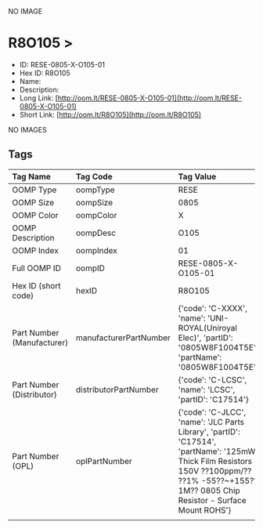 


  
NO IMAGE  
# R8O105 > 

- ID: RESE-0805-X-O105-01
- Hex ID: R8O105
- Name: 
- Description: 
- Long Link: [http://oom.lt/RESE-0805-X-O105-01](http://oom.lt/RESE-0805-X-O105-01)
- Short Link: [http://oom.lt/R8O105](http://oom.lt/R8O105)
  
NO IMAGES  
## Tags
  

|Tag Name|Tag Code|Tag Value|
| :--- | :--- | :--- |
|OOMP Type|oompType|RESE|
|OOMP Size|oompSize|0805|
|OOMP Color|oompColor|X|
|OOMP Description|oompDesc|O105|
|OOMP Index|oompIndex|01|
|Full OOMP ID|oompID|RESE-0805-X-O105-01|
|Hex ID (short code)|hexID|R8O105|
|Part Number (Manufacturer)|manufacturerPartNumber|{'code': 'C-XXXX', 'name': 'UNI-ROYAL(Uniroyal Elec)', 'partID': '0805W8F1004T5E', 'partName': '0805W8F1004T5E'}|
|Part Number (Distributor)|distributorPartNumber|{'code': 'C-LCSC', 'name': 'LCSC', 'partID': 'C17514'}|
|Part Number (OPL)|oplPartNumber|{'code': 'C-JLCC', 'name': 'JLC Parts Library', 'partID': 'C17514', 'partName': '125mW Thick Film Resistors 150V ??100ppm/?? ??1% -55??~+155?? 1M?? 0805  Chip Resistor - Surface Mount ROHS'}|
||||
